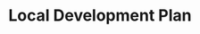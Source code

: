 ---
schema: default
title: Local Development Plan
organization: South Ayrshire Council
notes: The LDP is a strategic land use plan that sets out strategic spatial priorities and policies for South Ayrshire and will secure land for specified uses (e.g. housing/industry etc.) to provide certainty for development.
resources:

  - name: Local Development Plan FEATURE LAYER
  - url: 
  - format: FEATURE LAYER

license: 
category:

  - planning


  - 

maintainer: Tim Wisniewski
maintainer_email: tim@timwis.com
---